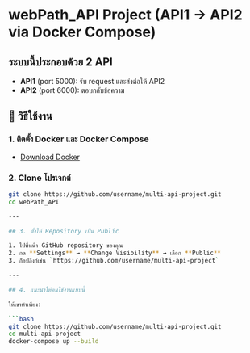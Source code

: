 # webPath_API Project (API1 -> API2 via Docker Compose)

<!-- # webPath_API Project Hello World (Docker Compose) -->

## ระบบนี้ประกอบด้วย 2 API

- **API1** (port 5000): รับ request และส่งต่อให้ API2
- **API2** (port 6000): ตอบกลับข้อความ

## 🔧 วิธีใช้งาน

### 1. ติดตั้ง Docker และ Docker Compose

- [Download Docker](https://docs.docker.com/get-docker/)

### 2. Clone โปรเจกต์

```bash
git clone https://github.com/username/multi-api-project.git
cd webPath_API

---

## 3. ตั้งให้ Repository เป็น Public

1. ไปที่หน้า GitHub repository ของคุณ
2. กด **Settings** → **Change Visibility** → เลือก **Public**
3. ก็อปลิงก์เช่น `https://github.com/username/multi-api-project`

---

## 4. แนะนำให้คนใช้งานแบบนี้

ให้เขาทำเพียง:

```bash
git clone https://github.com/username/multi-api-project.git
cd multi-api-project
docker-compose up --build
